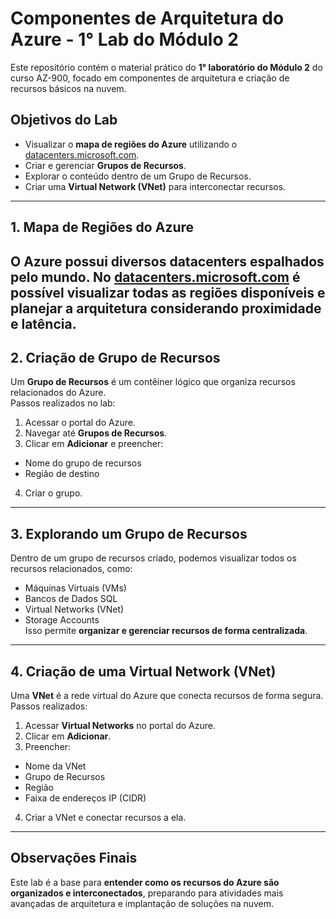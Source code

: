 # Componentes de Arquitetura do Azure - 1° Lab do Módulo 2
Este repositório contém o material prático do **1° laboratório do Módulo 2** do curso AZ-900, focado em componentes de arquitetura e criação de recursos básicos na nuvem.
## Objetivos do Lab
- Visualizar o **mapa de regiões do Azure** utilizando o [datacenters.microsoft.com](https://datacenters.microsoft.com).  
- Criar e gerenciar **Grupos de Recursos**.  
- Explorar o conteúdo dentro de um Grupo de Recursos.  
- Criar uma **Virtual Network (VNet)** para interconectar recursos.
---
## 1. Mapa de Regiões do Azure
O Azure possui diversos datacenters espalhados pelo mundo. No [datacenters.microsoft.com](https://datacenters.microsoft.com) é possível visualizar todas as **regiões disponíveis** e planejar a arquitetura considerando proximidade e latência.  
---
## 2. Criação de Grupo de Recursos
Um **Grupo de Recursos** é um contêiner lógico que organiza recursos relacionados do Azure.  
Passos realizados no lab:
1. Acessar o portal do Azure.  
2. Navegar até **Grupos de Recursos**.  
3. Clicar em **Adicionar** e preencher:
  - Nome do grupo de recursos  
  - Região de destino  
4. Criar o grupo.
---
## 3. Explorando um Grupo de Recursos
Dentro de um grupo de recursos criado, podemos visualizar todos os recursos relacionados, como:
- Máquinas Virtuais (VMs)  
- Bancos de Dados SQL  
- Virtual Networks (VNet)  
- Storage Accounts  
Isso permite **organizar e gerenciar recursos de forma centralizada**.
---
## 4. Criação de uma Virtual Network (VNet)
Uma **VNet** é a rede virtual do Azure que conecta recursos de forma segura.  
Passos realizados:
1. Acessar **Virtual Networks** no portal do Azure.  
2. Clicar em **Adicionar**.  
3. Preencher:
  - Nome da VNet  
  - Grupo de Recursos  
  - Região  
  - Faixa de endereços IP (CIDR)  
4. Criar a VNet e conectar recursos a ela.
---
## Observações Finais
Este lab é a base para **entender como os recursos do Azure são organizados e interconectados**, preparando para atividades mais avançadas de arquitetura e implantação de soluções na nuvem.
